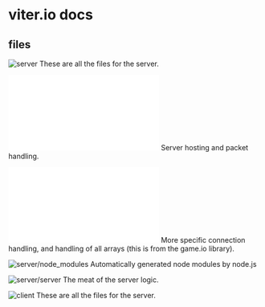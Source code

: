 # viter.io docs

## files
![server](/server)
These are all the files for the server.

![server/app.js](/server/app.js)
Server hosting and packet handling.

![server/gameio.js](/server/gameio.js)
More specific connection handling, and handling of all arrays (this is from the game.io library).

![server/node_modules](/server/node_modules)
Automatically generated node modules by node.js

![server/server](/server/server)
The meat of the server logic.

![client](/client)
These are all the files for the server.
